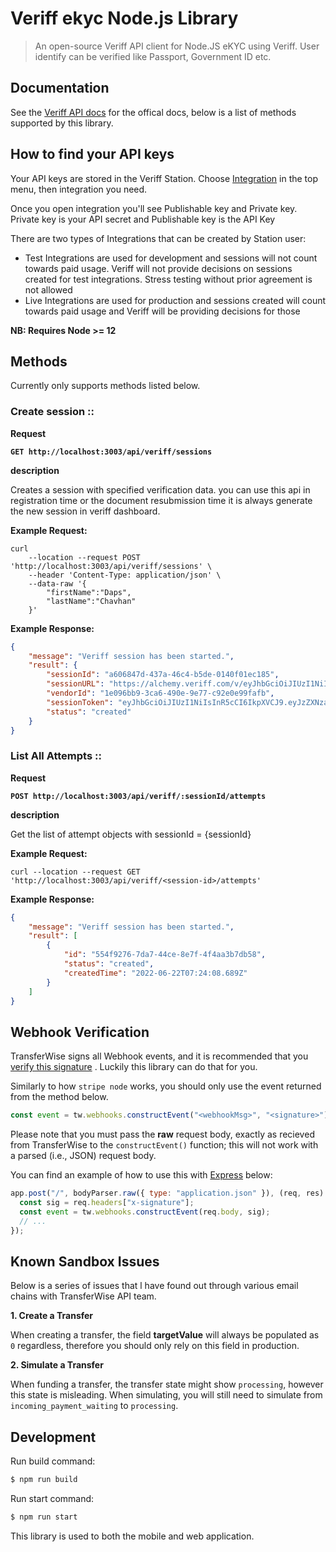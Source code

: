 # Veriff ekyc Node.js Library

> An open-source Veriff API client for Node.JS
eKYC using Veriff. User identify can be verified like Passport, Government ID etc.

## Documentation

See the [Veriff API docs](https://developers.veriff.com/#api-reference) for the offical docs, below is a list of methods supported by this library.

## How to find your API keys

Your API keys are stored in the Veriff Station. Choose [Integration](https://station.veriff.com/integrations) in the top menu, then integration you need.

Once you open integration you'll see Publishable key and Private key. Private key is your API secret and Publishable key is the API Key

There are two types of Integrations that can be created by Station user:

- Test Integrations are used for development and sessions will not count towards paid usage. Veriff will not provide decisions on sessions created for test integrations. Stress testing without prior agreement is not allowed
- Live Integrations are used for production and sessions created will count towards paid usage and Veriff will be providing decisions for those

**NB: Requires Node >= 12**

## Methods
Currently only supports methods listed below.

### Create session :: 

**Request**

**`GET http://localhost:3003/api/veriff/sessions`**

**description**

Creates a session with specified verification data. you can use this api in registration time or the document resubmission time it is always generate the new session in veriff dashboard.  

**Example Request:**

```shell
curl 
    --location --request POST 'http://localhost:3003/api/veriff/sessions' \
    --header 'Content-Type: application/json' \
    --data-raw '{
        "firstName":"Daps",
        "lastName":"Chavhan"
    }'
```

**Example Response:**

```json
{
    "message": "Veriff session has been started.",
    "result": {
        "sessionId": "a606847d-437a-46c4-b5de-0140f01ec185",
        "sessionURL": "https://alchemy.veriff.com/v/eyJhbGciOiJIUzI1NiIsInR5cCI6IkpXVCJ9.eyJzZXNzaW9uX2lkIjoiYTYwNjg0N2QtNDM3YS00NmM0LWI1ZGUtMDE0MGYwMWVjMTg1IiwiaWF0IjoxNjU1ODgyNjQ4fQ.AQO9Bh2aoAvrg4Dm5yMBf1qXK0r_8ysOWxLWif6ttYk",
        "vendorId": "1e096bb9-3ca6-490e-9e77-c92e0e99fafb",
        "sessionToken": "eyJhbGciOiJIUzI1NiIsInR5cCI6IkpXVCJ9.eyJzZXNzaW9uX2lkIjoiYTYwNjg0N2QtNDM3YS00NmM0LWI1ZGUtMDE0MGYwMWVjMTg1IiwiaWF0IjoxNjU1ODgyNjQ4fQ.AQO9Bh2aoAvrg4Dm5yMBf1qXK0r_8ysOWxLWif6ttYk",
        "status": "created"
    }
}
```

### List All Attempts :: 

**Request**

**`POST http://localhost:3003/api/veriff/:sessionId/attempts`**

**description**

Get the list of attempt objects with sessionId = {sessionId}

**Example Request:**

```shell
curl --location --request GET 'http://localhost:3003/api/veriff/<session-id>/attempts'
```

**Example Response:**
```json
{
    "message": "Veriff session has been started.",
    "result": [
        {
            "id": "554f9276-7da7-44ce-8e7f-4f4aa3b7db58",
            "status": "created",
            "createdTime": "2022-06-22T07:24:08.689Z"
        }
    ]
}
```

## Webhook Verification

TransferWise signs all Webhook events, and it is recommended that you [verify this signature](https://api-docs.transferwise.com/#webhook-events-list-signature-header) . Luckily this library can do that for you.

Similarly to how `stripe node` works, you should only use the event returned from the method below.

```js
const event = tw.webhooks.constructEvent("<webhookMsg>", "<signature>");
```

Please note that you must pass the **raw** request body, exactly as recieved from TransferWise to the `constructEvent()` function; this will not work with a parsed (i.e., JSON) request body.

You can find an example of how to use this with [Express](https://expressjs.com/) below:

```js
app.post("/", bodyParser.raw({ type: "application.json" }), (req, res) => {
  const sig = req.headers["x-signature"];
  const event = tw.webhooks.constructEvent(req.body, sig);
  // ...
});
```

## Known Sandbox Issues

Below is a series of issues that l have found out through various email chains with TransferWise API team.

**1. Create a Transfer**

When creating a transfer, the field **targetValue** will always be populated as `0` regardless, therefore you should only rely on this field in production.

**2. Simulate a Transfer**

When funding a transfer, the transfer state might show `processing`, however this state is misleading. When simulating, you will still need to simulate from `incoming_payment_waiting` to `processing`.

## Development

Run build command:

```bash
$ npm run build
```

Run start command:

```bash
$ npm run start
```

This library is used to both the mobile and web application.
